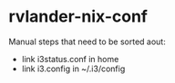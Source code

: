 # rvlander-nix-conf


Manual steps that need to be sorted aout:
* link i3status.conf in home
* link i3.config in  ~/.i3/config
